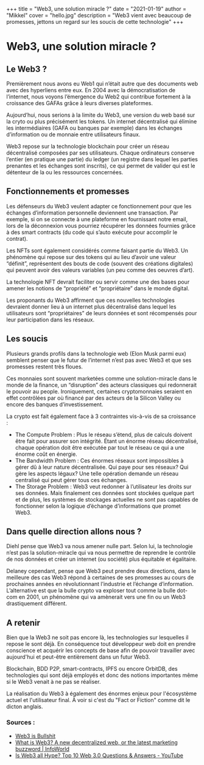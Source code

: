+++
title = "Web3, une solution miracle ?"
date = "2021-01-19"
author = "Mikkel"
cover = "hello.jpg"
description = "Web3 vient avec beaucoup de promesses, jettons un regard sur les soucis de cette technologie"
+++

# Web3, une solution miracle ?

## Le Web3 ?

Premièrement nous avons eu Web1 qui n’était autre que des documents web avec des hyperliens entre eux. En 2004 avec la démocratisation de l’internet, nous voyons l’émergence du Web2 qui contribue fortement à la croissance des GAFAs grâce à leurs diverses plateformes.

Aujourd’hui, nous serions à la limite du Web3, une version du web basé sur la cryto ou plus précisément les tokens. Un internet décentralisé qui élimine les intermédiaires (GAFA ou banques par exemple) dans les échanges d’information ou de monnaie entre utilisateurs finaux.

Web3 repose sur la technologie blockchain pour créer un réseau décentralisé composées par ses utilisateurs. Chaque ordinateurs conserve l’entier (en pratique une partie) du ledger (un registre dans lequel les parties prenantes et les échanges sont inscrits), ce qui permet de valider qui est le détenteur de la ou les ressources concernées.

## Fonctionnements et promesses

Les défenseurs du Web3 veulent adapter ce fonctionnement pour que les échanges d’information personnelle deviennent une transaction. Par exemple, si on se connecte à une plateforme en fournissant notre email, lors de la déconnexion vous pourriez récupérer les données fournies grâce à des smart contracts (du code qui s’auto exécute pour accomplir le contrat).

Les NFTs sont également considérés comme faisant partie du Web3. Un phénomène qui repose sur des tokens qui au lieu d’avoir une valeur “définit”, représentent des bouts de code (souvent des créations digitales) qui peuvent avoir des valeurs variables (un peu comme des oeuvres d’art).

La technologie NFT devrait faciliter ou servir comme une des bases pour amener les notions de “propriété” et “propriétaire” dans le monde digital.

Les proponants du Web3 affirment que ces nouvelles technologies devraient donner lieu à un internet plus décentralisé dans lequel les utilisateurs sont “propriétaires” de leurs données et sont récompensés pour leur participation dans les réseaux.

## Les soucis

Plusieurs grands profils dans la technologie web (Elon Musk parmi eux) semblent penser que le futur de l’internet n’est pas avec Web3 et que ses promesses restent très floues.

Ces monnaies sont souvent marketées comme une solution-miracle dans le monde de la finance, un “disruption” des acteurs classiques qui redonnerait le pouvoir au people. Ironiquement, certaines cryptomonnaies seraient en effet contrôlées par où financé par des acteurs de la Silicon Valley ou encore des banques d’investissement.

La crypto est fait également face à 3 contraintes vis-à-vis de sa croissance :

- The Compute Problem : Plus le réseau s’étend, plus de calculs doivent être fait pour assurer son intégrité. Étant un énorme réseau décentralisé, chaque opération doit être exécutée par tout le réseau ce qui a une énorme coût en énergie.
- The Bandwidth Problem : Ces énormes réseaux sont impossibles à gérer dû à leur nature décentralisée. Qui paye pour ses réseaux? Qui gère les aspects légaux? Une telle opération demande un réseau centralisé qui peut gérer tous ces échanges.
- The Storage Problem : Web3 veut redonner à l’utilisateur les droits sur ses données. Mais finalement ces données sont stockées quelque part et de plus, les systèmes de stockages actuelles ne sont pas capables de fonctionner selon la logique d’échange d’informations que promet Web3.

## Dans quelle direction allons nous ?

Diehl pense que Web3 va nous amener nulle part. Selon lui, la technologie n’est pas la solution-miracle qui va nous permettre de reprendre le contrôle de nos données et créer un internet (ou société) plus équitable et égalitaire.

Delaney cependant, pense que Web3 peut prendre deux directions, dans le meilleure des cas Web3 répond à certaines de ses promesses au cours de prochaines années en révolutionnant l’industrie et l’échange d’information. L’alternative est que la bulle crypto va exploser tout comme la bulle dot-com en 2001, un phénomène qui va amènerait vers une fin ou un Web3 drastiquement différent.

## A retenir

Bien que la Web3 ne soit pas encore là, les technologies sur lesquelles il repose le sont déjà. En conséquence tout développeur web doit en prendre conscience et acquérir les concepts de base afin de pouvoir travailler avec aujourd'hui et peut-être entièrement dans un futur Web3.

Blockchain, BDD P2P, smart-contracts, IPFS ou encore OrbitDB, des technologies qui sont déjà employés et donc des notions importantes même si le Web3 venait à ne pas se réaliser.

La réalisation du Web3 à également des énormes enjeux pour l'écosystème actuel et l'utilisateur final. À voir si c'est du "Fact or Fiction" comme dit le dicton anglais.

### Sources :

- [](https://www.stephendiehl.com/blog/web3-bullshit.html)[Web3 is Bullshit](https://www.stephendiehl.com/blog/web3-bullshit.html)
- [](https://www.infoworld.com/article/3646597/what-is-web3-a-new-decentralized-web-or-the-latest-marketing-buzzword.html)[What is Web3? A new decentralized web, or the latest marketing buzzword | InfoWorld](https://www.infoworld.com/article/3646597/what-is-web3-a-new-decentralized-web-or-the-latest-marketing-buzzword.html)
- [](https://www.youtube.com/watch?v=wHTcrmhskto)[Is Web3 all Hype? Top 10 Web 3.0 Questions &amp; Answers - YouTube](https://www.youtube.com/watch?v=wHTcrmhskto)